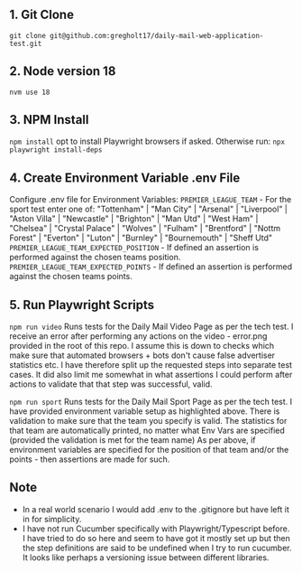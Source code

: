 ## 1. Git Clone
`git clone git@github.com:gregholt17/daily-mail-web-application-test.git`

## 2. Node version 18
`nvm use 18`

## 3. NPM Install
`npm install`
opt to install Playwright browsers if asked. Otherwise run:
`npx playwright install-deps`

## 4. Create Environment Variable .env File
Configure .env file for Environment Variables:
`PREMIER_LEAGUE_TEAM` - For the sport test enter one of: "Tottenham" | "Man City" | "Arsenal" | "Liverpool" |
    "Aston Villa" | "Newcastle" | "Brighton" | "Man Utd" | "West Ham" | 
    "Chelsea" | "Crystal Palace" | "Wolves" | "Fulham" | "Brentford" | "Nottm Forest"
    | "Everton" | "Luton" | "Burnley" | "Bournemouth" | "Sheff Utd"
`PREMIER_LEAGUE_TEAM_EXPECTED_POSITION` - If defined an assertion is performed against the chosen teams position.
`PREMIER_LEAGUE_TEAM_EXPECTED_POINTS` - If defined an assertion is performed against the chosen teams points.

## 5. Run Playwright Scripts
```npm run video```
Runs tests for the Daily Mail Video Page as per the tech test.
I receive an error after performing any actions on the video - error.png provided in the root of this repo.
I assume this is down to checks which make sure that automated browsers + bots don't cause false advertiser statistics etc.
I have therefore split up the requested steps into separate test cases.
It did also limit me somewhat in what assertions I could perform after actions to validate that that step was successful, valid.

```npm run sport```
Runs tests for the Daily Mail Sport Page as per the tech test.
I have provided environment variable setup as highlighted above.
There is validation to make sure that the team you specify is valid.
The statistics for that team are automatically printed, no matter what Env Vars are specified (provided the validation is met for the team name)
As per above, if environment variables are specified for the position of that team and/or the points - then assertions are made for such.

## Note
- In a real world scenario I would add .env to the .gitignore but have left it in for simplicity.
- I have not run Cucumber specifically with Playwright/Typescript before. I have tried to do so here and seem to have got it mostly set up but then the step definitions are said to be undefined when I try to run cucumber. It looks like perhaps a versioning issue between different libraries.